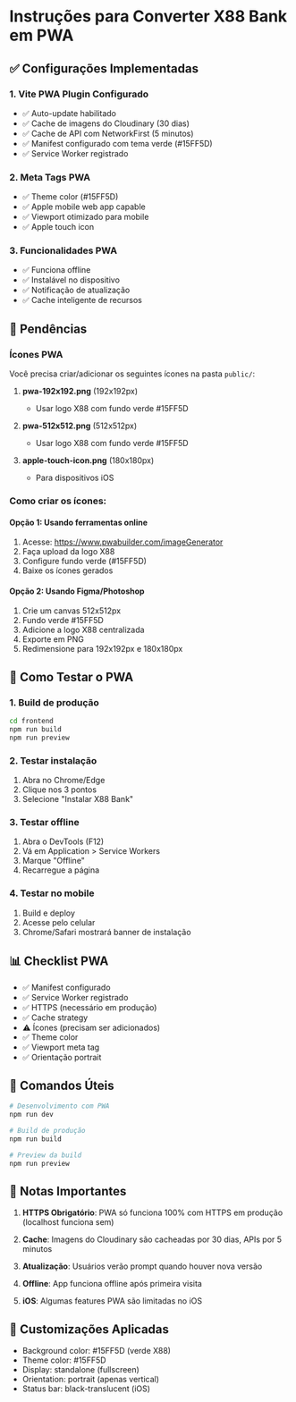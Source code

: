 # Instruções para Converter X88 Bank em PWA

## ✅ Configurações Implementadas

### 1. Vite PWA Plugin Configurado
- ✅ Auto-update habilitado
- ✅ Cache de imagens do Cloudinary (30 dias)
- ✅ Cache de API com NetworkFirst (5 minutos)
- ✅ Manifest configurado com tema verde (#15FF5D)
- ✅ Service Worker registrado

### 2. Meta Tags PWA
- ✅ Theme color (#15FF5D)
- ✅ Apple mobile web app capable
- ✅ Viewport otimizado para mobile
- ✅ Apple touch icon

### 3. Funcionalidades PWA
- ✅ Funciona offline
- ✅ Instalável no dispositivo
- ✅ Notificação de atualização
- ✅ Cache inteligente de recursos

## 📱 Pendências

### Ícones PWA
Você precisa criar/adicionar os seguintes ícones na pasta `public/`:

1. **pwa-192x192.png** (192x192px)
   - Usar logo X88 com fundo verde #15FF5D

2. **pwa-512x512.png** (512x512px)
   - Usar logo X88 com fundo verde #15FF5D

3. **apple-touch-icon.png** (180x180px)
   - Para dispositivos iOS

### Como criar os ícones:

#### Opção 1: Usando ferramentas online
1. Acesse: https://www.pwabuilder.com/imageGenerator
2. Faça upload da logo X88
3. Configure fundo verde (#15FF5D)
4. Baixe os ícones gerados

#### Opção 2: Usando Figma/Photoshop
1. Crie um canvas 512x512px
2. Fundo verde #15FF5D
3. Adicione a logo X88 centralizada
4. Exporte em PNG
5. Redimensione para 192x192px e 180x180px

## 🚀 Como Testar o PWA

### 1. Build de produção
```bash
cd frontend
npm run build
npm run preview
```

### 2. Testar instalação
1. Abra no Chrome/Edge
2. Clique nos 3 pontos
3. Selecione "Instalar X88 Bank"

### 3. Testar offline
1. Abra o DevTools (F12)
2. Vá em Application > Service Workers
3. Marque "Offline"
4. Recarregue a página

### 4. Testar no mobile
1. Build e deploy
2. Acesse pelo celular
3. Chrome/Safari mostrará banner de instalação

## 📊 Checklist PWA

- ✅ Manifest configurado
- ✅ Service Worker registrado
- ✅ HTTPS (necessário em produção)
- ✅ Cache strategy
- ⚠️ Ícones (precisam ser adicionados)
- ✅ Theme color
- ✅ Viewport meta tag
- ✅ Orientação portrait

## 🔧 Comandos Úteis

```bash
# Desenvolvimento com PWA
npm run dev

# Build de produção
npm run build

# Preview da build
npm run preview
```

## 📝 Notas Importantes

1. **HTTPS Obrigatório**: PWA só funciona 100% com HTTPS em produção (localhost funciona sem)

2. **Cache**: Imagens do Cloudinary são cacheadas por 30 dias, APIs por 5 minutos

3. **Atualização**: Usuários verão prompt quando houver nova versão

4. **Offline**: App funciona offline após primeira visita

5. **iOS**: Algumas features PWA são limitadas no iOS

## 🎨 Customizações Aplicadas

- Background color: #15FF5D (verde X88)
- Theme color: #15FF5D
- Display: standalone (fullscreen)
- Orientation: portrait (apenas vertical)
- Status bar: black-translucent (iOS)
